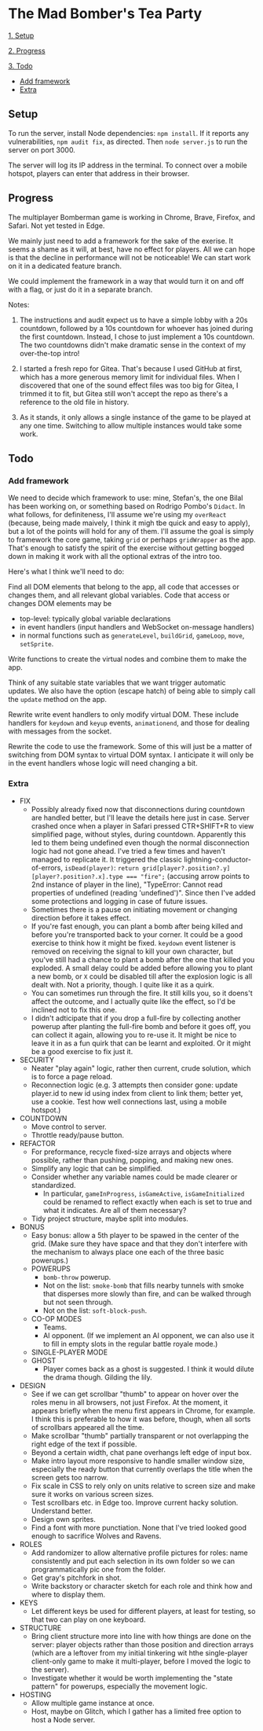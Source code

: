 # The Mad Bomber's Tea Party

[1. Setup](#1-setup)

[2. Progress](#2-progress)

[3. Todo](#3-todo)

- [Add framework](#add-framework)
- [Extra](#extra)

## Setup

To run the server, install Node dependencies: `npm install`. If it reports any vulnerabilities, `npm audit fix`, as directed. Then `node server.js` to run the server on port 3000.

The server will log its IP address in the terminal. To connect over a mobile hotspot, players can enter that address in their browser.

## Progress

The multiplayer Bomberman game is working in Chrome, Brave, Firefox, and Safari. Not yet tested in Edge.

We mainly just need to add a framework for the sake of the exerise. It seems a shame as it will, at best, have no effect for players. All we can hope is that the decline in performance will not be noticeable! We can start work on it in a dedicated feature branch.

We could implement the framework in a way that would turn it on and off with a flag, or just do it in a separate branch.

Notes:

1. The instructions and audit expect us to have a simple lobby with a 20s countdown, followed by a 10s countdown for whoever has joined during the first countdown. Instead, I chose to just implement a 10s countdown. The two countdowns didn't make dramatic sense in the context of my over-the-top intro!

2. I started a fresh repo for Gitea. That's because I used GitHub at first, which has a more generous memory limit for individual files. When I discovered that one of the sound effect files was too big for Gitea, I trimmed it to fit, but Gitea still won't accept the repo as there's a reference to the old file in history.

3. As it stands, it only allows a single instance of the game to be played at any one time. Switching to allow multiple instances would take some work.

## Todo

### Add framework

We need to decide which framework to use: mine, Stefan's, the one Bilal has been working on, or something based on Rodrigo Pombo's `Didact`. In what follows, for definiteness, I'll assume we're using my `overReact` (because, being made maively, I think it migh tbe quick and easy to apply), but a lot of the points will hold for any of them. I'll assume the goal is simply to framework the core game, taking `grid` or perhaps `gridWrapper` as the app. That's enough to satisfy the spirit of the exercise without getting bogged down in making it work with all the optional extras of the intro too.

Here's what I think we'll need to do:

Find all DOM elements that belong to the app, all code that accesses or changes them, and all relevant global variables. Code that access or changes DOM elements may be

- top-level: typically global variable declarations
- in event handlers (input handlers and WebSocket on-message handlers)
- in normal functions such as `generateLevel`, `buildGrid`, `gameLoop`, `move`, `setSprite`.

Write functions to create the virtual nodes and combine them to make the app.

Think of any suitable state variables that we want trigger automatic updates. We also have the option (escape hatch) of being able to simply call the `update` method on the app.

Rewrite write event handlers to only modify virtual DOM. These include handlers for `keydown` and `keyup` events, `animationend`, and those for dealing with messages from the socket.

Rewrite the code to use the framework. Some of this will just be a matter of switching from DOM syntax to virtual DOM syntax. I anticipate it will only be in the event handlers whose logic will need changing a bit.

### Extra

- FIX
  - Possibly already fixed now that disconnections during countdown are handled better, but I'll leave the details here just in case. Server crashed once when a player in Safari pressed CTR+SHIFT+R to view simplified page, without styles, during countdown. Apparently this led to them being undefined even though the normal disconnection logic had not gone ahead. I've tried a few times and haven't managed to replicate it. It triggered the classic lightning-conductor-of-errors, `isDead(player)`: `return grid[player?.position?.y][player?.position?.x].type === "fire";` (accusing arrow points to 2nd instance of player in the line), "TypeError: Cannot read properties of undefined (reading 'undefined')". Since then I've added some protections and logging in case of future issues.
  - Sometimes there is a pause on initiating movement or changing direction before it takes effect.
  - If you're fast enough, you can plant a bomb after being killed and before you're transported back to your corner. It could be a good exercise to think how it might be fixed. `keydown` event listener is removed on receiving the signal to kill your own character, but you've still had a chance to plant a bomb after the one that killed you exploded. A small delay could be added before allowing you to plant a new bomb, or `X` could be disabled till after the explosion logic is all dealt with. Not a priority, though. I quite like it as a quirk.
  - You can sometimes run through the fire. It still kills you, so it doens't affect the outcome, and I actually quite like the effect, so I'd be inclined not to fix this one.
  - I didn't adticipate that if you drop a full-fire by collecting another powerup after planting the full-fire bomb and before it goes off, you can collect it again, allowing you to re-use it. It might be nice to leave it in as a fun quirk that can be learnt and exploited. Or it might be a good exercise to fix just it.
- SECURITY
  - Neater "play again" logic, rather then current, crude solution, which is to force a page reload.
  - Reconnection logic (e.g. 3 attempts then consider gone: update player.id to new id using index from client to link them; better yet, use a cookie. Test how well connections last, using a mobile hotspot.)
- COUNTDOWN
  - Move control to server.
  - Throttle ready/pause button.
- REFACTOR
  - For preformance, recycle fixed-size arrays and objects where possible, rather than pushing, popping, and making new ones.
  - Simplify any logic that can be simplified.
  - Consider whether any variable names could be made clearer or standardized.
    - In particular, `gameInProgress`, `isGameActive`, `isGameInitialized` could be renamed to reflect exactly when each is set to true and what it indicates. Are all of them necessary?
  - Tidy project structure, maybe split into modules.
- BONUS
  - Easy bonus: allow a 5th player to be spawed in the center of the grid. (Make sure they have space and that they don't interfere with the mechanism to always place one each of the three basic powerups.)
  - POWERUPS
    - `bomb-throw` powerup.
    - Not on the list: `smoke-bomb` that fills nearby tunnels with smoke that disperses more slowly than fire, and can be walked through but not seen through.
    - Not on the list: `soft-block-push`.
  - CO-OP MODES
    - Teams.
    - AI opponent. (If we implement an AI opponent, we can also use it to fill in empty slots in the regular battle royale mode.)
  - SINGLE-PLAYER MODE
  - GHOST
    - Player comes back as a ghost is suggested. I think it would dilute the drama though. Gilding the lily.
- DESIGN
  - See if we can get scrollbar "thumb" to appear on hover over the roles menu in all browsers, not just Firefox. At the moment, it appears briefly when the menu first appears in Chrome, for example. I think this is preferable to how it was before, though, when all sorts of scrollbars appeared all the time.
  - Make scrollbar "thumb" partially transparent or not overlapping the right edge of the text if possible.
  - Beyond a certain width, chat pane overhangs left edge of input box.
  - Make intro layout more responsive to handle smaller window size, especially the ready button that currently overlaps the title when the screen gets too narrow.
  - Fix scale in CSS to rely only on units relative to screen size and make sure it works on various screen sizes.
  - Test scrollbars etc. in Edge too. Improve current hacky solution. Understand better.
  - Design own sprites.
  - Find a font with more punctiation. None that I've tried looked good enough to sacrifice Wolves and Ravens.
- ROLES
  - Add randomizer to allow alternative profile pictures for roles: name consistently and put each selection in its own folder so we can programmatically pic one from the folder.
  - Get gray's pitchfork in shot.
  - Write backstory or character sketch for each role and think how and where to display them.
- KEYS
  - Let different keys be used for different players, at least for testing, so that two can play on one keyboard.
- STRUCTURE
  - Bring client structure more into line with how things are done on the server: player objects rather than those position and direction arrays (which are a leftover from my initial tinkering wit hthe single-player client-only game to make it multi-player, before I moved the logic to the server).
  - Investigate whether it would be worth implementing the "state pattern" for powerups, especially the movement logic.
- HOSTING
  - Allow multiple game instance at once.
  - Host, maybe on Glitch, which I gather has a limited free option to host a Node server.
